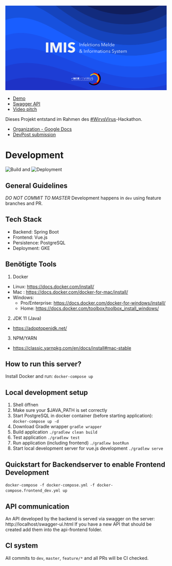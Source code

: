 [![IMIS Cover](client/public/web-imis.png)](http://www.youtube.com/watch?v=XIIlMh3Lbsc "Pitch")

  * [Demo](https://imis-prototyp.de)
  * [Swagger API](https://api.imis-prototyp.de/)
  * [Video pitch](https://www.youtube.com/watch?v=XIIlMh3Lbsc)
 
Dieses Projekt entstand im Rahmen des [#WirvsVirus](https://wirvsvirushackathon.org/)-Hackathon. 
 
  * [Organization - Google Docs](https://docs.google.com/document/d/1nEf7WGs6BJ9qcHcuUoVzV1i01kIPH0ENQihb6B7yiI4/edit?usp=sharing)
  * [DevPost submission](https://devpost.com/software/imis-infektions-melde-und-informations-system)
  
# Development
![Build](https://github.com/imis-Infektionsfall-uebermittellung/1_011_a_infektionsfall_uebermittellung/workflows/Build%20and%20Test/badge.svg?branch=dev) and ![Deployment](https://github.com/imis-Infektionsfall-uebermittellung/1_011_a_infektionsfall_uebermittellung/workflows/Build%20and%20Deploy%20to%20GKE/badge.svg?branch=dev)

## General Guidelines
_DO NOT COMMIT TO MASTER_ 
Development happens in `dev` using feature branches and PR.

## Tech Stack
 - Backend: Spring Boot
 - Frontend: Vue.js
 - Persistence: PostgreSQL
 - Deployment: GKE
 
## Benötigte Tools
1. Docker
  - Linux: https://docs.docker.com/install/
  - Mac : https://docs.docker.com/docker-for-mac/install/
  - Windows:
    - Pro/Enterprise: https://docs.docker.com/docker-for-windows/install/
    - Home: https://docs.docker.com/toolbox/toolbox_install_windows/
2. JDK 11 (Java)
  - https://adoptopenjdk.net/ 
3. NPM/YARN
  - https://classic.yarnpkg.com/en/docs/install#mac-stable 

## How to run this server?
Install Docker and run: `docker-compose up`

## Local development setup
1. Shell öffnen 
1. Make sure your $JAVA_PATH is set correctly
1. Start PostgreSQL in docker container (before starting application): 
```docker-compose up -d ```
1. Download Gradle wrapper
```gradle wrapper```
1. Build application
```./gradlew clean build```
1. Test application
```./gradlew test```
1. Run application (including frontend) 
```./gradlew bootRun```
1. Start local development server for vue.js development
```./gradlew serve```
## Quickstart for Backendserver to enable Frontend Development
```docker-compose -f docker-compose.yml -f docker-compose.frontend_dev.yml up ```

## API communication

An API developed by the backend is served via swagger on the server: http://localhost/swagger-ui.html
If you have a new API that should be created add them into the api-frontend folder.

## CI system
All commits to `dev`, `master`, `feature/*` and all PRs will be CI checked.

